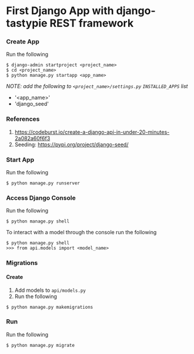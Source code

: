 # First Django App with django-tastypie REST framework

### Create App
Run the following
```shell
$ django-admin startproject <project_name>
$ cd <project_name>
$ python manage.py startapp <app_name>
```

*NOTE: add the following to `<project_name>/settings.py` `INSTALLED_APPS` list*
- '<app_name>'
- 'django_seed'


### References
1) https://codeburst.io/create-a-django-api-in-under-20-minutes-2a082a60f6f3
2) Seeding: https://pypi.org/project/django-seed/

### Start App
Run the following
```shell
$ python manage.py runserver
```

### Access Django Console
Run the following
```shell
$ python manage.py shell
```

To interact with a model through the console run the following
```shell
$ python manage.py shell
>>> from api.models import <model_name>
```
### Migrations

#### Create
1) Add models to `api/models.py`
2) Run the following
```shell
$ python manage.py makemigrations
```

### Run
Run the following
```shell
$ python manage.py migrate
```
